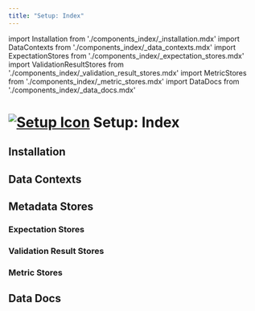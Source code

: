 ```yaml
---
title: "Setup: Index"
---
```



import Installation from './components_index/_installation.mdx'
import DataContexts from './components_index/_data_contexts.mdx'
import ExpectationStores from './components_index/_expectation_stores.mdx'
import ValidationResultStores from './components_index/_validation_result_stores.mdx'
import MetricStores from './components_index/_metric_stores.mdx'
import DataDocs from './components_index/_data_docs.mdx'

# [![Setup Icon](../../images/universal_map/Gear-active.png)](./setup_overview.md) Setup: Index

## Installation
<Installation />

## Data Contexts
<DataContexts />

## Metadata Stores

### Expectation Stores
<ExpectationStores />

### Validation Result Stores
<ValidationResultStores />

### Metric Stores
<MetricStores />

## Data Docs
<DataDocs />

